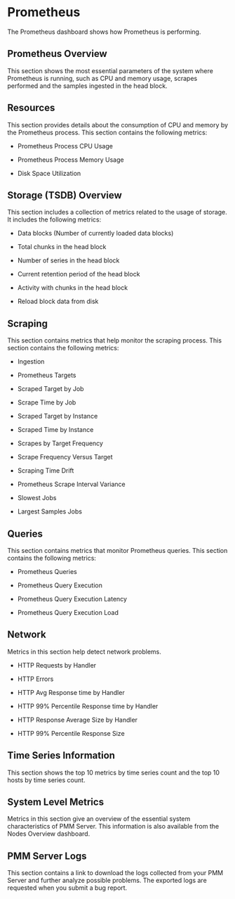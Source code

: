 # Prometheus

The Prometheus dashboard shows how Prometheus is performing.

## Prometheus Overview

This section shows the most essential parameters of the system where
Prometheus is running, such as CPU and memory usage, scrapes performed and the
samples ingested in the head block.

## Resources

This section provides details about the consumption of CPU and memory by the
Prometheus process. This section contains the following metrics:


* Prometheus Process CPU Usage


* Prometheus Process Memory Usage


* Disk Space Utilization

## Storage (TSDB) Overview

This section includes a collection of metrics related to the usage of
storage. It includes the following metrics:


* Data blocks (Number of currently loaded data blocks)


* Total chunks in the head block


* Number of series in the head block


* Current retention period of the head block


* Activity with chunks in the head block


* Reload block data from disk

## Scraping

This section contains metrics that help monitor the scraping process. This
section contains the following metrics:


* Ingestion


* Prometheus Targets


* Scraped Target by Job


* Scrape Time by Job


* Scraped Target by Instance


* Scraped Time by Instance


* Scrapes by Target Frequency


* Scrape Frequency Versus Target


* Scraping Time Drift


* Prometheus Scrape Interval Variance


* Slowest Jobs


* Largest Samples Jobs

## Queries

This section contains metrics that monitor Prometheus queries. This section
contains the following metrics:


* Prometheus Queries


* Prometheus Query Execution


* Prometheus Query Execution Latency


* Prometheus Query Execution Load

## Network

Metrics in this section help detect network problems.


* HTTP Requests by Handler


* HTTP Errors


* HTTP Avg Response time by Handler


* HTTP 99% Percentile Response time by Handler


* HTTP Response Average Size by Handler


* HTTP 99% Percentile Response Size

## Time Series Information

This section shows the top 10 metrics by time series count and the top 10 hosts
by time series count.

## System Level Metrics

Metrics in this section give an overview of the essential system characteristics
of PMM Server. This information is also available from the Nodes Overview
dashboard.

## PMM Server Logs

This section contains a link to download the logs collected from your
PMM Server and further analyze possible problems. The exported logs are
requested when you submit a bug report.
